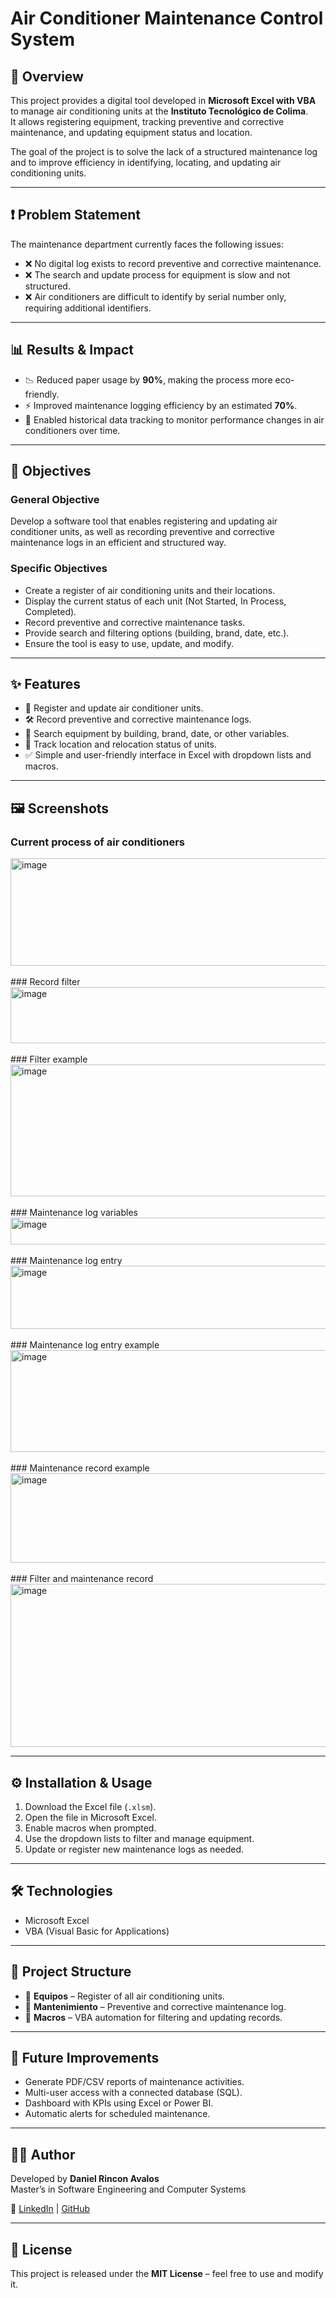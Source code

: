 # Air Conditioner Maintenance Control System

## 📌 Overview
This project provides a digital tool developed in **Microsoft Excel with VBA** to manage air conditioning units at the **Instituto Tecnológico de Colima**.  
It allows registering equipment, tracking preventive and corrective maintenance, and updating equipment status and location.  

The goal of the project is to solve the lack of a structured maintenance log and to improve efficiency in identifying, locating, and updating air conditioning units.

---

## ❗ Problem Statement
The maintenance department currently faces the following issues:
- ❌ No digital log exists to record preventive and corrective maintenance.  
- ❌ The search and update process for equipment is slow and not structured.  
- ❌ Air conditioners are difficult to identify by serial number only, requiring additional identifiers.  

---

## 📊 Results & Impact
- 📉 Reduced paper usage by **90%**, making the process more eco-friendly.  
- ⚡ Improved maintenance logging efficiency by an estimated **70%**.  
- 📂 Enabled historical data tracking to monitor performance changes in air conditioners over time.

--- 

## 🎯 Objectives

### General Objective
Develop a software tool that enables registering and updating air conditioner units, as well as recording preventive and corrective maintenance logs in an efficient and structured way.  

### Specific Objectives
- Create a register of air conditioning units and their locations.  
- Display the current status of each unit (Not Started, In Process, Completed).  
- Record preventive and corrective maintenance tasks.  
- Provide search and filtering options (building, brand, date, etc.).  
- Ensure the tool is easy to use, update, and modify.  

---

## ✨ Features
- 📌 Register and update air conditioner units.  
- 🛠 Record preventive and corrective maintenance logs.  
- 🔎 Search equipment by building, brand, date, or other variables.  
- 📍 Track location and relocation status of units.  
- ✅ Simple and user-friendly interface in Excel with dropdown lists and macros.  

---

## 🖼 Screenshots
### Current process of air conditioners
<img width="974" height="172" alt="image" src="https://github.com/user-attachments/assets/a97ab426-ab26-462e-918b-d7f0fe61da9c" />
<br/><br/>
### Record filter
<img width="978" height="90" alt="image" src="https://github.com/user-attachments/assets/a04b00e7-b516-4254-9030-d4048546c1a8" />
<br/><br/>
### Filter example
<img width="961" height="211" alt="image" src="https://github.com/user-attachments/assets/6541b864-3f1a-4a59-a1ad-5c919d73ae51" />
<br/><br/>
### Maintenance log variables
<img width="980" height="43" alt="image" src="https://github.com/user-attachments/assets/7c6d1da1-5272-4f76-b2a7-700e6dcdb98c" />
<br/><br/>
### Maintenance log entry
<img width="980" height="101" alt="image" src="https://github.com/user-attachments/assets/1a7aa1fd-5b59-48ca-a0e8-8d66e7f7e295" />
<br/><br/>
### Maintenance log entry example
<img width="980" height="163" alt="image" src="https://github.com/user-attachments/assets/44fe369e-cdd8-434a-8b42-1edfa57ecd2f" />
<br/><br/>
### Maintenance record example
<img width="980" height="143" alt="image" src="https://github.com/user-attachments/assets/e747c349-e1ad-4697-b5e0-3ccb78fa0d0c" />
<br/><br/>
### Filter and maintenance record
<img width="980" height="261" alt="image" src="https://github.com/user-attachments/assets/1f5edc23-2245-4cf5-9eef-aad5ec031671" />

---

## ⚙️ Installation & Usage
1. Download the Excel file (`.xlsm`).  
2. Open the file in Microsoft Excel.  
3. Enable macros when prompted.  
4. Use the dropdown lists to filter and manage equipment.  
5. Update or register new maintenance logs as needed.  

---

## 🛠 Technologies
- Microsoft Excel  
- VBA (Visual Basic for Applications)  

---

## 📂 Project Structure
- 📄 **Equipos** – Register of all air conditioning units.  
- 📄 **Mantenimiento** – Preventive and corrective maintenance log.  
- 📄 **Macros** – VBA automation for filtering and updating records.  

---

## 🚀 Future Improvements
- Generate PDF/CSV reports of maintenance activities.  
- Multi-user access with a connected database (SQL).  
- Dashboard with KPIs using Excel or Power BI.  
- Automatic alerts for scheduled maintenance.  

---

## 👨‍💻 Author
Developed by **Daniel Rincon Avalos**  
Master’s in Software Engineering and Computer Systems  

🔗 [LinkedIn](https://www.linkedin.com/daniel-rincon-avalos) | [GitHub](https://github.com/danriav)  

---

## 📜 License
This project is released under the **MIT License** – feel free to use and modify it.
